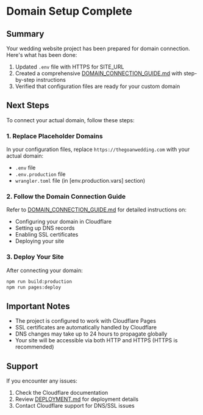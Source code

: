 # Domain Setup Complete

## Summary
Your wedding website project has been prepared for domain connection. Here's what has been done:

1. Updated `.env` file with HTTPS for SITE_URL
2. Created a comprehensive [DOMAIN_CONNECTION_GUIDE.md](file:///C:/Users/NOEL%20FERNANDES/Desktop/Old%20directory/weddingreplit/DOMAIN_CONNECTION_GUIDE.md) with step-by-step instructions
3. Verified that configuration files are ready for your custom domain

## Next Steps

To connect your actual domain, follow these steps:

### 1. Replace Placeholder Domains
In your configuration files, replace `https://thegoanwedding.com` with your actual domain:

- `.env` file
- `.env.production` file
- `wrangler.toml` file (in [env.production.vars] section)

### 2. Follow the Domain Connection Guide
Refer to [DOMAIN_CONNECTION_GUIDE.md](file:///C:/Users/NOEL%20FERNANDES/Desktop/Old%20directory/weddingreplit/DOMAIN_CONNECTION_GUIDE.md) for detailed instructions on:
- Configuring your domain in Cloudflare
- Setting up DNS records
- Enabling SSL certificates
- Deploying your site

### 3. Deploy Your Site
After connecting your domain:
```bash
npm run build:production
npm run pages:deploy
```

## Important Notes
- The project is configured to work with Cloudflare Pages
- SSL certificates are automatically handled by Cloudflare
- DNS changes may take up to 24 hours to propagate globally
- Your site will be accessible via both HTTP and HTTPS (HTTPS is recommended)

## Support
If you encounter any issues:
1. Check the Cloudflare documentation
2. Review [DEPLOYMENT.md](file:///C:/Users/NOEL%20FERNANDES/Desktop/Old%20directory/weddingreplit/DEPLOYMENT.md) for deployment details
3. Contact Cloudflare support for DNS/SSL issues